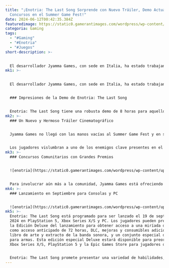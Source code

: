 ```yaml
---
title: "¡Enotria: The Last Song Sorprende con Nuevo Tráiler, Demo Actualizada y
  Concursos en el Summer Game Fest!"
date: 2024-06-12T00:42:35.384Z
featuredimage: https://static0.gamerantimages.com/wordpress/wp-content/uploads/2024/06/enotriathelastsongsummergamesfestheader.jpg?q=70&fit=contain&w=1140&h=&dpr=
categoria: Gaming
tags:
  - "#Gaming"
  - "#Enotria"
  - "#Juegos"
short-description: >-
  

  El desarrollador Jyamma Games, con sede en Italia, ha estado trabajando arduamente para perfeccionar su próximo lanzamiento soulslike, Enotria: The Last Song. Aunque el juego no saldrá hasta el 19 de septiembre de 2024, los desarrolladores estaban ansiosos por dar a los jugadores un adelanto de la aventura ofreciendo una impresionante demo gratuita de 8 horas de duración. Después de recopilar muchos comentarios útiles y realizar algunos ajustes, Jyamma Games está lanzando una actualización de la demo (que ya está disponible) que ofrecerá a los jugadores una experiencia mucho mejor al agregar mejoras en la interfaz de usuario, corregir problemas de rendimiento y más, para crear una experiencia de demo más robusta que muestre la verdadera visión de los desarro
mk1: >-
  

  El desarrollador Jyamma Games, con sede en Italia, ha estado trabajando arduamente para perfeccionar su próximo lanzamiento soulslike, Enotria: The Last Song. Aunque el juego no saldrá hasta el 19 de septiembre de 2024, los desarrolladores estaban ansiosos por dar a los jugadores un adelanto de la aventura ofreciendo una impresionante demo gratuita de 8 horas de duración. Después de recopilar muchos comentarios útiles y realizar algunos ajustes, Jyamma Games está lanzando una actualización de la demo (que ya está disponible) que ofrecerá a los jugadores una experiencia mucho mejor al agregar mejoras en la interfaz de usuario, corregir problemas de rendimiento y más, para crear una experiencia de demo más robusta que muestre la verdadera visión de los desarrolladores para el próximo título. Aquí hay un vistazo a algunos de los otros anuncios para Enotria: The Last Song en el Summer Game Fest.


  ### Impresiones de la Demo de Enotria: The Last Song


  Enotria: The Last Song tiene una robusta demo de 8 horas para aquellos que quieran probar el próximo soulslike inspirado en Italia de Jyamma Games.
mk2: >-
  ### Un Nuevo y Hermoso Tráiler Cinematográfico


  Jyamma Games no llegó con las manos vacías al Summer Game Fest y en su lugar intrigó a los jugadores con un tráiler cinematográfico bellamente animado y lleno de acción que muestra la Máscara del Cambio enfrentándose a un enemigo verdaderamente formidable. Con una escena de lucha bien elaborada que muestra algunos de los elementos clave presentes en Enotria: The Last Song, como el cambio de clases en medio del combate o el uso de poderosas habilidades conocidas como Líneas para cambiar el rumbo de la batalla. Aunque el tráiler es corto, hace un trabajo fantástico al sumergir a los jugadores en el mundo de Enotria: The Last Song, un mundo impulsado por el arte lleno de arquitectura y una atmósfera teatral.


  Los jugadores vislumbran a uno de los enemigos clave presentes en el próximo lanzamiento soulslike, que parece ser un poderoso rey, sentado en un trono y ordenando un ejército de soldados. La Máscara del Cambio, en un intento de detener la Propagación de la Estancación, se enfrenta a la imponente figura.
mk3: >-
  ### Concursos Comunitarios con Grandes Premios


  ![enotria](https://static0.gamerantimages.com/wordpress/wp-content/uploads/2024/06/enotriathelastsongbosscreature.png?q=70&fit=crop&w=1500&dpr=1 "enotria")


  Para involucrar aún más a la comunidad, Jyamma Games está ofreciendo una serie de concursos comunitarios, incluyendo varios desafíos de speedrun y algo conocido como el desafío "Conviértete en la Máscara del Cambio". Este concurso específico verá a los jugadores crear una configuración y una historia especializada para su personaje en una competencia por el primer lugar. Los premios incluyen códigos del juego Enotria: The Last Song, camisetas, o incluso un mando y una consola PS5 Dual Sense personalizados de Enotria: The Last Song. Los jugadores interesados en más información sobre los concursos pueden consultar la página dedicada en Steam.
mk4: >-
  ### Lanzamiento en Septiembre para Consolas y PC


  ![enotria](https://static0.gamerantimages.com/wordpress/wp-content/uploads/2024/06/enotriathelastsongmaskofchange.jpg?q=70&fit=crop&w=1500&dpr=1 "enotria")
mk5: >-
  Enotria: The Last Song está programado para ser lanzado el 19 de septiembre de
  2024 en PlayStation 5, Xbox Series X/S y PC. Los jugadores pueden preordenar
  la Edición Deluxe del lanzamiento para obtener acceso a una miríada de extras
  como acceso anticipado de 72 horas, DLC, mejoras y consumibles adicionales, un
  libro de arte y extracto de la banda sonora, y un conjunto especial de skins
  para armas. Esta edición especial Deluxe estará disponible para preordenar en
  Xbox Series X/S, PlayStation 5 y la Epic Games Store para jugadores de PC.


  Enotria: The Last Song promete presentar una variedad de habilidades, máscaras, armas, mejoras y más para crear una experiencia verdaderamente personalizable que los jugadores pueden ajustar según el estilo de juego que prefieran. Con la capacidad de cambiar rápidamente entre tres configuraciones diferentes durante la batalla, los jugadores tendrán una gran flexibilidad al enfrentarse a sus enemigos.
---
```

